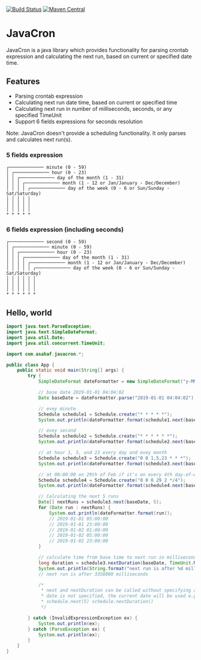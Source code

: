 [![Build Status](https://travis-ci.org/asahaf/javacron.svg?branch=master)](https://travis-ci.org/asahaf/javacron) [![Maven Central](https://img.shields.io/maven-central/v/com.asahaf.javacron/javacron.svg?label=Maven%20Central)](https://search.maven.org/artifact/com.asahaf.javacron/javacron)

JavaCron
============

JavaCron is a java library which provides functionality for parsing crontab expression 
and calculating the next run, based on current or specified date time.

## Features
* Parsing crontab expression
* Calculating next run date time, based on current or specified time
* Calculating next run in number of milliseconds, seconds, or any specified TimeUnit
* Support 6 fields expressions for seconds resolution

Note: JavaCron doesn't provide a scheduling functionality. It only parses and calculates
next run(s).

### 5 fields expression
```
┌───────────── minute (0 - 59)
│ ┌───────────── hour (0 - 23)
│ │ ┌───────────── day of the month (1 - 31)
│ │ │ ┌───────────── month (1 - 12 or Jan/January - Dec/December)
│ │ │ │ ┌───────────── day of the week (0 - 6 or Sun/Sunday - Sat/Saturday)
│ │ │ │ │                                   
│ │ │ │ │
│ │ │ │ │
* * * * *
```

### 6 fields expression (including seconds)
```
┌───────────── second (0 - 59)
│ ┌───────────── minute (0 - 59)
│ │ ┌───────────── hour (0 - 23)
│ │ │ ┌───────────── day of the month (1 - 31)
│ │ │ │ ┌───────────── month (1 - 12 or Jan/January - Dec/December)
│ │ │ │ │ ┌───────────── day of the week (0 - 6 or Sun/Sunday - Sat/Saturday)
│ │ │ │ │ │                                   
│ │ │ │ │ │
│ │ │ │ │ │
* * * * * *
```

## Hello, world
```java
import java.text.ParseException;
import java.text.SimpleDateFormat;
import java.util.Date;
import java.util.concurrent.TimeUnit;

import com.asahaf.javacron.*;

public class App {
    public static void main(String[] args) {
        try {
            SimpleDateFormat dateFormatter = new SimpleDateFormat("y-MM-dd HH:mm:ss");

            // base date 2019-01-01 04:04:02
            Date baseDate = dateFormatter.parse("2019-01-01 04:04:02");

            // evey minute
            Schedule schedule1 = Schedule.create("* * * * *");
            System.out.println(dateFormatter.format(schedule1.next(baseDate))); // 2019-01-01 04:05:00

            // evey second
            Schedule schedule2 = Schedule.create("* * * * * *");
            System.out.println(dateFormatter.format(schedule2.next(baseDate))); // 2019-01-01 04:04:03

            // at hour 1, 5, and 23 every day and evey month
            Schedule schedule3 = Schedule.create("0 0 1,5,23 * * *");
            System.out.println(dateFormatter.format(schedule3.next(baseDate))); // 2019-01-01 05:00:00

            // at 00:00:00 on 29th of Feb if it's on every 4th day-of-week.
            Schedule schedule4 = Schedule.create("0 0 0 29 2 */4");
            System.out.println(dateFormatter.format(schedule4.next(baseDate))); // 2024-02-29 00:00:00

            // Calculating the next 5 runs
            Date[] nextRuns = schedule3.next(baseDate, 5);
            for (Date run : nextRuns) {
                System.out.println(dateFormatter.format(run));
                // 2019-01-01 05:00:00
                // 2019-01-01 23:00:00
                // 2019-01-02 01:00:00
                // 2019-01-02 05:00:00
                // 2019-01-02 23:00:00
            }

            // calculate time from base time to next run in milliseconds
            long duration = schedule3.nextDuration(baseDate, TimeUnit.MILLISECONDS);
            System.out.println(String.format("next run is after %d milliseconds", duration));
            // next run is after 3358000 milliseconds

            /*
             * next and nextDuration can be called without specifying a base date. when base
             * date is not specified, the current date will be used e.g. schedule.next()
             * schedule.next(5) schedule.nextDuration()
             */

        } catch (InvalidExpressionException ex) {
            System.out.println(ex);
        } catch (ParseException ex) {
            System.out.println(ex);
        }
    }
}
```
